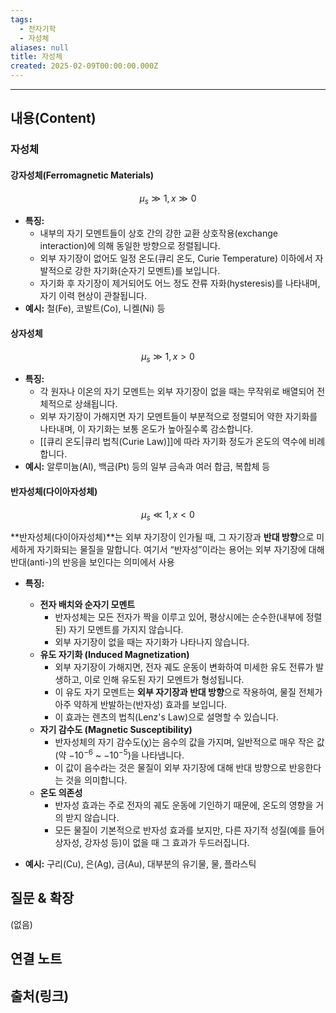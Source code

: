 ```yaml
---
tags:
  - 전자기학
  - 자성체
aliases: null
title: 자성체
created: 2025-02-09T00:00:00.000Z
---
```


---

## 내용(Content)

### 자성체

#### 강자성체(Ferromagnetic Materials)

$$\mu_{s} \gg 1, x \gg 0$$

- **특징:**
	- 내부의 자기 모멘트들이 상호 간의 강한 교환 상호작용(exchange interaction)에 의해 동일한 방향으로 정렬됩니다.
	- 외부 자기장이 없어도 일정 온도(큐리 온도, Curie Temperature) 이하에서 자발적으로 강한 자기화(순자기 모멘트)를 보입니다.
	- 자기화 후 자기장이 제거되어도 어느 정도 잔류 자화(hysteresis)를 나타내며, 자기 이력 현상이 관찰됩니다.
- **예시:** 철(Fe), 코발트(Co), 니켈(Ni) 등

#### 상자성체

$$
\mu_{s} \gg 1, x > 0
$$
- **특징:**
    - 각 원자나 이온의 자기 모멘트는 외부 자기장이 없을 때는 무작위로 배열되어 전체적으로 상쇄됩니다.
    - 외부 자기장이 가해지면 자기 모멘트들이 부분적으로 정렬되어 약한 자기화를 나타내며, 이 자기화는 보통 온도가 높아질수록 감소합니다.
    - [[큐리 온도|큐리 법칙(Curie Law)]]에 따라 자기화 정도가 온도의 역수에 비례합니다.
- **예시:** 알루미늄(Al), 백금(Pt) 등의 일부 금속과 여러 합금, 복합체 등

#### 반자성체(다이아자성체)

$$
\mu_{s} \ll 1, x < 0
$$

**반자성체(다이아자성체)**는 외부 자기장이 인가될 때, 그 자기장과 **반대 방향**으로 미세하게 자기화되는 물질을 말합니다. 여기서 “반자성”이라는 용어는 외부 자기장에 대해 반대(anti-)의 반응을 보인다는 의미에서 사용

- **특징:**
	- **전자 배치와 순자기 모멘트**
		-  반자성체는 모든 전자가 짝을 이루고 있어, 평상시에는 순수한(내부에 정렬된) 자기 모멘트를 가지지 않습니다.
		- 외부 자기장이 없을 때는 자기화가 나타나지 않습니다.
	- **유도 자기화 (Induced Magnetization)**
		-  외부 자기장이 가해지면, 전자 궤도 운동이 변화하여 미세한 유도 전류가 발생하고, 이로 인해 유도된 자기 모멘트가 형성됩니다.
		- 이 유도 자기 모멘트는 **외부 자기장과 반대 방향**으로 작용하여, 물질 전체가 아주 약하게 반발하는(반자성) 효과를 보입니다.
		- 이 효과는 렌츠의 법칙(Lenz's Law)으로 설명할 수 있습니다.
	- **자기 감수도 (Magnetic Susceptibility)**
		-  반자성체의 자기 감수도(χ)는 음수의 값을 가지며, 일반적으로 매우 작은 값(약 $−10^{−6}$ ~ $-10^{-5}$)을 나타냅니다.
		- 이 값이 음수라는 것은 물질이 외부 자기장에 대해 반대 방향으로 반응한다는 것을 의미합니다.
	- **온도 의존성**
		- 반자성 효과는 주로 전자의 궤도 운동에 기인하기 때문에, 온도의 영향을 거의 받지 않습니다.
		- 모든 물질이 기본적으로 반자성 효과를 보지만, 다른 자기적 성질(예를 들어 상자성, 강자성 등)이 없을 때 그 효과가 두드러집니다.

- **예시:** 구리(Cu), 은(Ag), 금(Au), 대부분의 유기물, 물, 플라스틱

## 질문 & 확장

(없음)

## 연결 노트

## 출처(링크)





